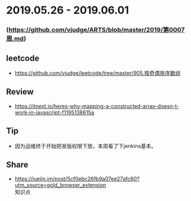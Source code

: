 # 2019.05.26 - 2019.06.01
### (https://github.com/vjudge/ARTS/blob/master/2019/第0007周.md)

## leetcode
* https://github.com/vjudge/leetcode/tree/master/905.按奇偶排序数组

## Review
* https://itnext.io/heres-why-mapping-a-constructed-array-doesn-t-work-in-javascript-f1195138615a

## Tip
* 因为运维终于开始把发版权限下放，本周看了下jenkins基本。

## Share
* https://juejin.im/post/5cf0ebc26fb9a07ee27afc60?utm_source=gold_browser_extension  
知识点
